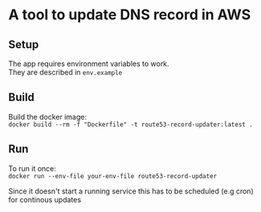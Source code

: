 # A tool to update DNS record in AWS

## Setup
The app requires environment variables to work.  
They are described in `env.example`

## Build
Build the docker image:  
`docker build --rm -f "Dockerfile" -t route53-record-updater:latest .`

## Run
To run it once:  
`docker run --env-file your-env-file route53-record-updater`

Since it doesn't start a running service this has to be scheduled (e.g cron) for continous updates